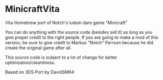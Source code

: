 # MinicraftVita
Vita Homebrew port of Notch's ludum dare game "Minicraft"

You can do anything with the source code (besides sell it) as long as you give proper credit to the right people. 
If you are going to make a mod of this version, be sure to give credit to Markus "Notch" Perrson because he did create the original game after all.

This source code is subject to a lot of change for better optimization/cleanliness.

Based on 3DS Port by DavidSM64
